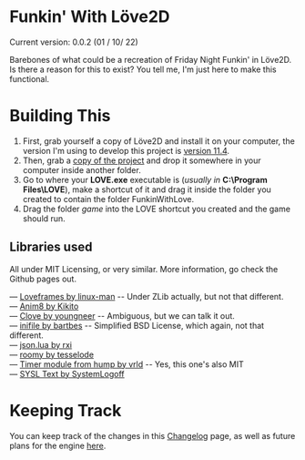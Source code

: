 # Funkin' With Löve2D
Current version: 0.0.2 (01 / 10/ 22)

Barebones of what could be a recreation of Friday Night Funkin' in Löve2D. Is there a reason for this to exist? You tell me, I'm just here to make this functional.

# Building This

1. First, grab yourself a copy of Löve2D and install it on your computer, the version I'm using to develop this project is [version 11.4](https://github.com/love2d/love/releases/tag/11.4).
2. Then, grab a [copy of the project](https://github.com/theDetourist/FunkinWithLove/archive/refs/heads/stable.zip) and drop it somewhere in your computer inside another folder.
3. Go to where your **LOVE.exe** executable is (*usually in* **C:\Program Files\LOVE**), make a shortcut of it and drag it inside the folder you created to contain the folder FunkinWithLove.
4. Drag the folder _game_ into the LOVE shortcut you created and the game should run.

## Libraries used

All under MIT Licensing, or very similar. More information, go check the Github pages out.

— [Loveframes by linux-man](https://github.com/linux-man/LoveFrames) -- Under ZLib actually, but not that different.  
— [Anim8 by Kikito](https://github.com/kikito/anim8)  
— [Clove by youngneer](https://github.com/youngneer/clove) -- Ambiguous, but we can talk it out.  
— [inifile by bartbes](https://github.com/bartbes/inifile/) -- Simplified BSD License, which again, not that different.  
— [json.lua by rxi](https://github.com/rxi/json.lua)  
— [roomy by tesselode](https://github.com/tesselode/roomy/)  
— [Timer module from hump by vrld](https://github.com/vrld/hump) -- Yes, this one's also MIT  
— [SYSL Text by SystemLogoff](https://github.com/SystemLogoff/SYSL-Text)  

# Keeping Track

You can keep track of the changes in this [Changelog](https://github.com/theDetourist/FunkinWithLove/wiki/Changelog) page, as well as future plans for the engine [here](https://github.com/users/theDetourist/projects/1).
